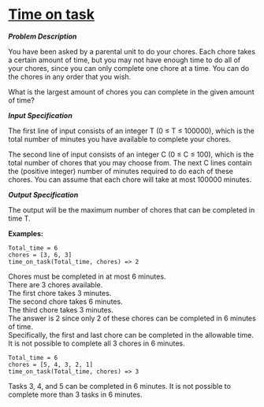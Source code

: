 # [Time on task](https://dmoj.ca/problem/ccc13J4)

***Problem Description***

You have been asked by a parental unit to do your chores.
Each chore takes a certain amount of time, but you may not have enough time to do all of your
chores, since you can only complete one chore at a time. You can do the chores in any order that
you wish.

What is the largest amount of chores you can complete in the given amount of time?

***Input Specification***

The first line of input consists of an integer T (0 ≤ T ≤ 100000), which is the total number of
minutes you have available to complete your chores.

The second line of input consists of an integer C (0 ≤ C ≤ 100), which is the total number
of chores that you may choose from. The next C lines contain the (positive integer) number of
minutes required to do each of these chores. You can assume that each chore will take at most
100000 minutes.

***Output Specification***

The output will be the maximum number of chores that can be completed in time T.

**Examples:**
```
Total_time = 6
chores = [3, 6, 3]
time_on_task(Total_time, chores) => 2
```

Chores must be completed in at most 6 minutes. <br/>
There are 3 chores available.<br/>
The first chore takes 3 minutes. <br/>
The second chore takes 6 minutes. <br/>
The third chore takes 3 minutes. <br/>
The answer is 2 since only 2 of these chores can be completed in 6 minutes of time. <br/>
Specifically, the first and last chore can be completed in the allowable time. <br/>
It is not possible to complete all 3 chores in 6 minutes.<br/>

```
Total_time = 6
chores = [5, 4, 3, 2, 1]
time_on_task(Total_time, chores) => 3
```

Tasks 3, 4, and 5 can be completed in 6 minutes. It is not possible to complete more than 3 tasks
in 6 minutes.